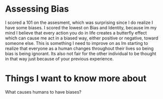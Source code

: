 # Assessing Bias
I scored a 101 on the assesment, which was surprising since I do realize I have some biases. I scored the lowest on Bias and Identity, because im my mind I believe that every action you do in life creates a butterfly effect which can cause me act in a biased way, either positive or negative, toward someone else. This is something I need to improve on as Im starting to realize that everyone as a human changes throughout their lives so being bias is being ignorant. Its also not fair for the other individual to be thought in that way just because of your previous experience.
# Things I want to know more about
What causes humans to have biases? 
